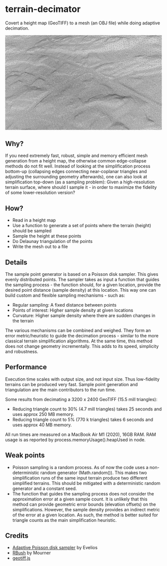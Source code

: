 # terrain-decimator
Covert a height map (GeoTIFF) to a mesh (an OBJ file) while doing adaptive decimation.

![](https://github.com/kristoffer-dyrkorn/terrain-decimator/blob/main/images/mesh.png)

## Why?
If you need extremely fast, robust, simple and memory efficient mesh generation from a height map, the otherwise common edge-collapse methods do not fit well. Instead of looking at the simplification process bottom-up (collapsing edges connecting near-coplanar triangles and adjusting the surrounding geometry afterwards), one can also look at simplification top-down (as a sampling problem): Given a high-resolution terrain surface, where should I sample it - in order to maximize the fidelity of some lower-resolution version?

## How?

- Read in a height map
- Use a function to generate a set of points where the terrain (height) should be sampled
- Sample the height at these points
- Do Delaunay triangulation of the points
- Write the mesh out to a file

## Details

The sample point generator is based on a Poisson disk sampler. This gives evenly distributed points. The sampler takes as input a function that guides the sampling process - the function should, for a given location, provide the desired point distance (sample density) at this location. This way one can build custom and flexible sampling mechanisms - such as:

- Regular sampling: A fixed distance between points
- Points of interest: Higher sample density at given locations
- Curvature: Higher sample density where there are sudden changes in the terrain

The various mechanisms can be combined and weighed. They form an error metric/heuristic to guide the decimation process - similar to the more classical terrain simplification algorithms. At the same time, this method does not change geometry incrementally. This adds to its speed, simplicity and robustness.

## Performance

Execution time scales with output size, and not input size. Thus low-fidelity terrains can be produced very fast. Sample point generation and triangulation are the main contributors to the run time.

Some results from decimating a 3200 x 2400 GeoTIFF (15.5 mill triangles):

- Reducing triangle count to 30% (4.7 mill triangles) takes 25 seconds and uses approx 250 MB memory.
- Reducing triangle count to 5% (770 k triangles) takes 6 seconds and uses approx 40 MB memory.

All run times are measured on a MacBook Air M1 (2020), 16GB RAM. RAM usage is as reported by process.memoryUsage().heapUsed in node.

## Weak points

- Poisson sampling is a random process. As of now the code uses a non-deterministic random generator (Math.random()). This makes two simplification runs of the same input terrain produce two different simplified terrains. This should be mitigated with a deterministic random generator and a constant seed.
- The function that guides the sampling process does not consider the approximation error at a given sample count. It is unlikely that this method can provide geometric error bounds (elevation offsets) on the simplifications. However, the sample density provides an indirect metric of the error at a given location. As such, the method is better suited for triangle counts as the main simplification heuristic. 

## Credits

- [Adaptive Poisson disk sampler](https://github.com/Evelios/adaptive-poisson-sampling) by Evelios
- [RBush](https://github.com/mourner/rbush) by Mourner
- [geotiff.js](https://github.com/geotiffjs/geotiff.js/)
